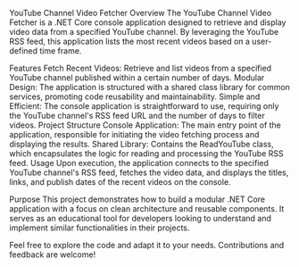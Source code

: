 YouTube Channel Video Fetcher
Overview
The YouTube Channel Video Fetcher is a .NET Core console application designed to retrieve and display video data from a specified YouTube channel. By leveraging the YouTube RSS feed, this application lists the most recent videos based on a user-defined time frame.

Features
Fetch Recent Videos: Retrieve and list videos from a specified YouTube channel published within a certain number of days.
Modular Design: The application is structured with a shared class library for common services, promoting code reusability and maintainability.
Simple and Efficient: The console application is straightforward to use, requiring only the YouTube channel's RSS feed URL and the number of days to filter videos.
Project Structure
Console Application: The main entry point of the application, responsible for initiating the video fetching process and displaying the results.
Shared Library: Contains the ReadYouTube class, which encapsulates the logic for reading and processing the YouTube RSS feed.
Usage
Upon execution, the application connects to the specified YouTube channel's RSS feed, fetches the video data, and displays the titles, links, and publish dates of the recent videos on the console.

Purpose
This project demonstrates how to build a modular .NET Core application with a focus on clean architecture and reusable components. It serves as an educational tool for developers looking to understand and implement similar functionalities in their projects.

Feel free to explore the code and adapt it to your needs. Contributions and feedback are welcome!

